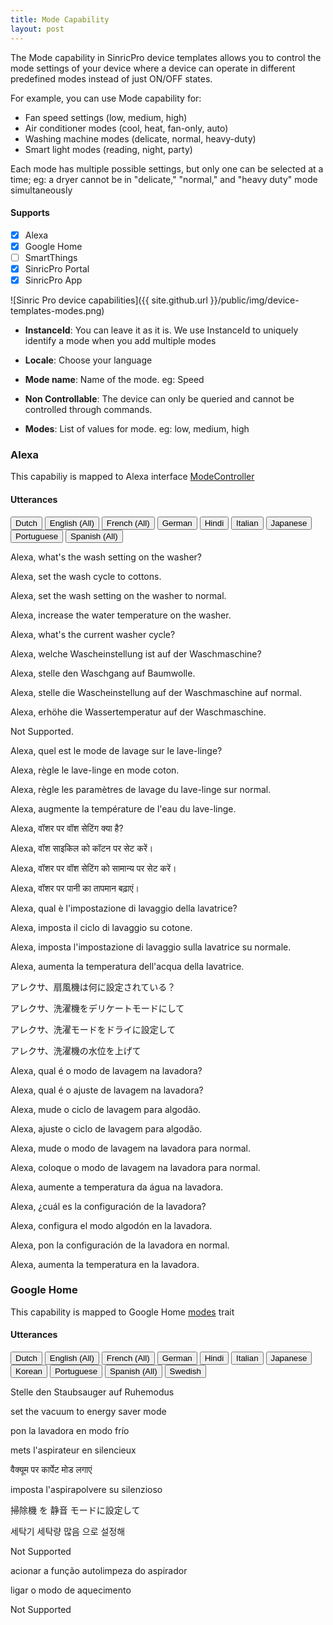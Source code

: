 ```yaml
---
title: Mode Capability
layout: post
---
```


The Mode capability in SinricPro device templates allows you to control the mode settings of your device where a device can operate in different predefined modes instead of just ON/OFF states. 

For example, you can use Mode capability for:

- Fan speed settings (low, medium, high)
- Air conditioner modes (cool, heat, fan-only, auto)
- Washing machine modes (delicate, normal, heavy-duty)
- Smart light modes (reading, night, party)

Each mode has multiple possible settings, but only one can be selected at a time; eg: a dryer cannot be in "delicate," "normal," and "heavy duty" mode simultaneously

#### Supports
 - [x]  Alexa
 - [x]  Google Home
 - [ ]  SmartThings
 - [x]  SinricPro Portal
 - [x]  SinricPro App

![Sinric Pro device capabilities]({{ site.github.url }}/public/img/device-templates-modes.png)

* **InstanceId**: You can leave it as it is. We use InstanceId to uniquely identify a mode when you add multiple modes

* **Locale**: Choose your language 

* **Mode name**: Name of the mode. eg: Speed

* **Non Controllable**: The device can only be queried and cannot be controlled through commands.

* **Modes**: List of values for mode. eg: low, medium, high

### Alexa 

This capabiliy is mapped to Alexa interface [ModeController](https://developer.amazon.com/en-US/docs/alexa/device-apis/alexa-modecontroller.html)

#### Utterances

<!-- Alexa Language Tabs -->
<div class="tab">
  <button class="tablinks active" onclick="openLanguage(event, 'alexa-nl-NL')">Dutch</button>
  <button class="tablinks" onclick="openLanguage(event, 'alexa-en-US')">English (All)</button>
  <button class="tablinks" onclick="openLanguage(event, 'alexa-fr-FR')">French (All)</button>
  <button class="tablinks" onclick="openLanguage(event, 'alexa-de-DE')">German</button>  
  <button class="tablinks" onclick="openLanguage(event, 'alexa-hi-IN')">Hindi</button>
  <button class="tablinks" onclick="openLanguage(event, 'alexa-it-IT')">Italian</button>  
  <button class="tablinks" onclick="openLanguage(event, 'alexa-ja-JP')">Japanese</button>
  <button class="tablinks" onclick="openLanguage(event, 'alexa-pt-BR')">Portuguese</button>
  <button class="tablinks" onclick="openLanguage(event, 'alexa-es-ES')">Spanish (All)</button>
</div>

<div id="alexa-en-US" class="tabcontent"> 
    <p>Alexa, what's the wash setting on the washer?</p>
    <p>Alexa, set the wash cycle to cottons.</p>
    <p>Alexa, set the wash setting on the washer to normal.</p>
    <p>Alexa, increase the water temperature on the washer.</p>
    <p>Alexa, what's the current washer cycle?</p>
</div>

<div id="alexa-de-DE" class="tabcontent"> 
    <p>Alexa, welche Wascheinstellung ist auf der Waschmaschine?</p>
    <p>Alexa, stelle den Waschgang auf Baumwolle.</p>
    <p>Alexa, stelle die Wascheinstellung auf der Waschmaschine auf normal.</p>
    <p>Alexa, erhöhe die Wassertemperatur auf der Waschmaschine.</p>
</div>

<div id="alexa-nl-NL" class="tabcontent" style="display: block;"> 
    <p>Not Supported.</p>
</div>

<div id="alexa-fr-FR" class="tabcontent"> 
    <p>Alexa, quel est le mode de lavage sur le lave-linge?</p>
    <p>Alexa, règle le lave-linge en mode coton.</p>
    <p>Alexa, règle les paramètres de lavage du lave-linge sur normal.</p>
    <p>Alexa, augmente la température de l'eau du lave-linge.</p>
</div>

<div id="alexa-hi-IN" class="tabcontent"> 
    <p>Alexa, वॉशर पर वॉश सेटिंग क्या है?</p>
    <p>Alexa, वॉश साइकिल को कॉटन पर सेट करें।</p>
    <p>Alexa, वॉशर पर वॉश सेटिंग को सामान्य पर सेट करें।</p>
    <p>Alexa, वॉशर पर पानी का तापमान बढ़ाएं।</p>
</div>

<div id="alexa-it-IT" class="tabcontent"> 
    <p>Alexa, qual è l'impostazione di lavaggio della lavatrice?</p>
    <p>Alexa, imposta il ciclo di lavaggio su cotone.</p>
    <p>Alexa, imposta l'impostazione di lavaggio sulla lavatrice su normale.</p>
    <p>Alexa, aumenta la temperatura dell'acqua della lavatrice.</p>
</div>

<div id="alexa-ja-JP" class="tabcontent"> 
    <p>アレクサ、扇風機は何に設定されている？</p>
    <p>アレクサ、洗濯機をデリケートモードにして</p>
    <p>アレクサ、洗濯モードをドライに設定して</p>
    <p>アレクサ、洗濯機の水位を上げて</p>
</div>

<div id="alexa-pt-BR" class="tabcontent"> 
    <p>Alexa, qual é o modo de lavagem na lavadora?</p>
    <p>Alexa, qual é o ajuste de lavagem na lavadora?</p>
    <p>Alexa, mude o ciclo de lavagem para algodão.</p>
    <p>Alexa, ajuste o ciclo de lavagem para algodão.</p>
    <p>Alexa, mude o modo de lavagem na lavadora para normal.</p>
    <p>Alexa, coloque o modo de lavagem na lavadora para normal.</p>
    <p>Alexa, aumente a temperatura da água na lavadora.</p>
</div>

<div id="alexa-es-ES" class="tabcontent"> 
    <p>Alexa, ¿cuál es la configuración de la lavadora?</p>
    <p>Alexa, configura el modo algodón en la lavadora.</p>
    <p>Alexa, pon la configuración de la lavadora en normal.</p>
    <p>Alexa, aumenta la temperatura en la lavadora.</p>
</div>

### Google Home

This capability is mapped to Google Home [modes](https://developers.home.google.com/cloud-to-cloud/traits/modes) trait

#### Utterances

<!-- Google Home Language Tabs -->
<div class="tab">
  <button class="tablinks active" onclick="openLanguage(event, 'gh-nl-NL')">Dutch</button>
  <button class="tablinks" onclick="openLanguage(event, 'gh-en-US')">English (All)</button>
  <button class="tablinks" onclick="openLanguage(event, 'gh-fr-FR')">French (All)</button>
  <button class="tablinks" onclick="openLanguage(event, 'gh-de-DE')">German</button>  
  <button class="tablinks" onclick="openLanguage(event, 'gh-hi-IN')">Hindi</button>
  <button class="tablinks" onclick="openLanguage(event, 'gh-it-IT')">Italian</button>
  <button class="tablinks" onclick="openLanguage(event, 'gh-ja-JP')">Japanese</button>
  <button class="tablinks" onclick="openLanguage(event, 'gh-ko-KR')">Korean</button>
  <button class="tablinks" onclick="openLanguage(event, 'gh-pt-BR')">Portuguese</button>
  <button class="tablinks" onclick="openLanguage(event, 'gh-es-ES')">Spanish (All)</button>
  <button class="tablinks" onclick="openLanguage(event, 'gh-sv-SE')">Swedish</button>
</div>

<div id="gh-de-DE" class="tabcontent"> 
    <p>Stelle den Staubsauger auf Ruhemodus</p>
</div>

<div id="gh-en-US" class="tabcontent">
    <p>set the vacuum to energy saver mode</p>  
</div>

<div id="gh-es-ES" class="tabcontent">
    <p>pon la lavadora en modo frío</p>
</div>

<div id="gh-fr-FR" class="tabcontent">
    <p>mets l'aspirateur en silencieux</p>
</div>

<div id="gh-hi-IN" class="tabcontent">
    <p>वैक्यूम पर कार्पेट मोड लगाएं</p>
</div>

<div id="gh-it-IT" class="tabcontent">
    <p>imposta l'aspirapolvere su silenzioso</p>
</div>

<div id="gh-ja-JP" class="tabcontent">
    <p>掃除機 を 静音 モードに設定して</p>
</div>

<div id="gh-ko-KR" class="tabcontent">
    <p>세탁기 세탁량 많음 으로 설정해</p>
</div>

<div id="gh-nl-NL" class="tabcontent" style="display: block;">
    <p>Not Supported</p>
</div>

<div id="gh-pt-BR" class="tabcontent">
    <p>acionar a função autolimpeza do aspirador
    <p>ligar o modo de aquecimento</p>
</div>

<div id="gh-sv-SE" class="tabcontent">
    <p>Not Supported</p>
</div>


 
